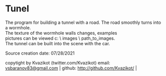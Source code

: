 # Tunel
The program for building a tunnel with a road. The road smoothly turns into a wormhole. <br/>
The texture of the wormhole walls changes, examples <br/>
pictures can be viewed c: \ images \ path_to_images. <br/>
The tunnel can be built into the scene with the car.

Source creation date: 07/28/2021

copytight by Kvazikot (twitter.com/Kvazikot)
email: vsbaranov83@gmail.com |
github: http://github.com/Kvazikot/ |